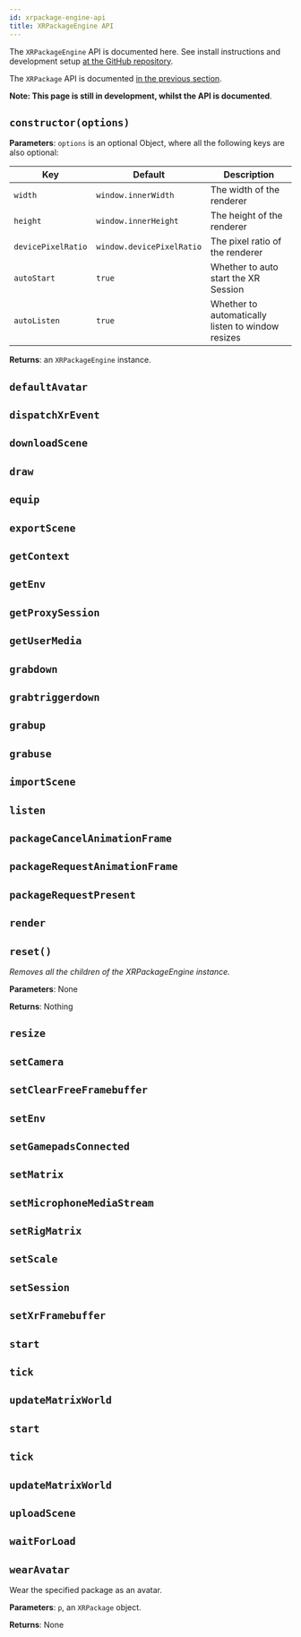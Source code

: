 ```yaml
---
id: xrpackage-engine-api
title: XRPackageEngine API
---
```


The `XRPackageEngine` API is documented here. See install instructions and development setup <a href="https://github.com/webaverse/xrpackage" target="_blank" rel="noopener noreferrer">at the GitHub repository</a>.

The `XRPackage` API is documented [in the previous section](./7-xrpackage-api.md).

**Note: This page is still in development, whilst the API is documented**.

## `constructor(options)`

**Parameters**: `options` is an optional Object, where all the following keys are also optional:

| Key                | Default                   | Description                                       |
| ------------------ | ------------------------- | ------------------------------------------------- |
| `width`            | `window.innerWidth`       | The width of the renderer                         |
| `height`           | `window.innerHeight`      | The height of the renderer                        |
| `devicePixelRatio` | `window.devicePixelRatio` | The pixel ratio of the renderer                   |
| `autoStart`        | `true`                    | Whether to auto start the XR Session              |
| `autoListen`       | `true`                    | Whether to automatically listen to window resizes |

**Returns**: an `XRPackageEngine` instance.

## `defaultAvatar`

## `dispatchXrEvent`

## `downloadScene`

## `draw`

## `equip`

## `exportScene`

## `getContext`

## `getEnv`

## `getProxySession`

## `getUserMedia`

## `grabdown`

## `grabtriggerdown`

## `grabup`

## `grabuse`

## `importScene`

## `listen`

## `packageCancelAnimationFrame`

## `packageRequestAnimationFrame`

## `packageRequestPresent`

## `render`

## `reset()`

_Removes all the children of the XRPackageEngine instance._

**Parameters**: None

**Returns**: Nothing

## `resize`

## `setCamera`

## `setClearFreeFramebuffer`

## `setEnv`

## `setGamepadsConnected`

## `setMatrix`

## `setMicrophoneMediaStream`

## `setRigMatrix`

## `setScale`

## `setSession`

## `setXrFramebuffer`

## `start`

## `tick`

## `updateMatrixWorld`

## `start`

## `tick`

## `updateMatrixWorld`

## `uploadScene`

## `waitForLoad`

## `wearAvatar`

Wear the specified package as an avatar.

**Parameters**: `p`, an `XRPackage` object.

**Returns**: None
